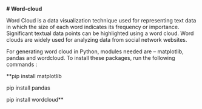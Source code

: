 **# Word-cloud**




Word Cloud is a data visualization technique used for representing text data in which the size of each word indicates its frequency or importance. Significant textual data points can be highlighted using a word cloud. Word clouds are widely used for analyzing data from social network websites.

For generating word cloud in Python, modules needed are – matplotlib, pandas and wordcloud. To install these packages, run the following commands :

**pip install matplotlib



pip install pandas



pip install wordcloud**

